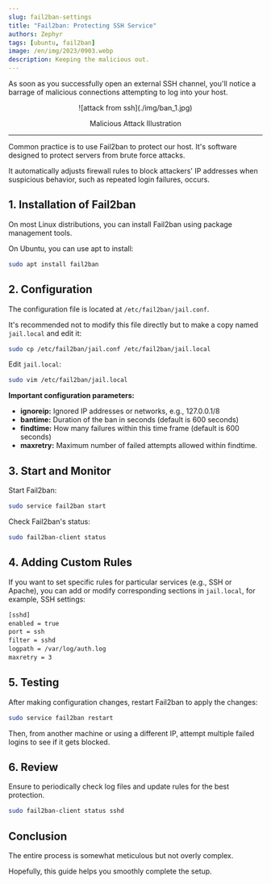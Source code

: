 ```yaml
---
slug: fail2ban-settings
title: "Fail2ban: Protecting SSH Service"
authors: Zephyr
tags: [ubuntu, fail2ban]
image: /en/img/2023/0903.webp
description: Keeping the malicious out.
---
```


As soon as you successfully open an external SSH channel, you'll notice a barrage of malicious connections attempting to log into your host.

<!-- truncate -->

<div align="center">
<figure style={{"width": "40%"}}>
![attack from ssh](./img/ban_1.jpg)
</figure>
<figcaption>Malicious Attack Illustration</figcaption>
</div>

---

Common practice is to use Fail2ban to protect our host. It's software designed to protect servers from brute force attacks.

It automatically adjusts firewall rules to block attackers' IP addresses when suspicious behavior, such as repeated login failures, occurs.

## 1. Installation of Fail2ban

On most Linux distributions, you can install Fail2ban using package management tools.

On Ubuntu, you can use apt to install:

```bash
sudo apt install fail2ban
```

## 2. Configuration

The configuration file is located at `/etc/fail2ban/jail.conf`.

It's recommended not to modify this file directly but to make a copy named `jail.local` and edit it:

```bash
sudo cp /etc/fail2ban/jail.conf /etc/fail2ban/jail.local
```

Edit `jail.local`:

```bash
sudo vim /etc/fail2ban/jail.local
```

**Important configuration parameters:**

- **ignoreip:** Ignored IP addresses or networks, e.g., 127.0.0.1/8
- **bantime:** Duration of the ban in seconds (default is 600 seconds)
- **findtime:** How many failures within this time frame (default is 600 seconds)
- **maxretry:** Maximum number of failed attempts allowed within findtime.

## 3. Start and Monitor

Start Fail2ban:

```bash
sudo service fail2ban start
```

Check Fail2ban's status:

```bash
sudo fail2ban-client status
```

## 4. Adding Custom Rules

If you want to set specific rules for particular services (e.g., SSH or Apache), you can add or modify corresponding sections in `jail.local`, for example, SSH settings:

```bash
[sshd]
enabled = true
port = ssh
filter = sshd
logpath = /var/log/auth.log
maxretry = 3
```

## 5. Testing

After making configuration changes, restart Fail2ban to apply the changes:

```bash
sudo service fail2ban restart
```

Then, from another machine or using a different IP, attempt multiple failed logins to see if it gets blocked.

## 6. Review

Ensure to periodically check log files and update rules for the best protection.

```bash
sudo fail2ban-client status sshd
```

## Conclusion

The entire process is somewhat meticulous but not overly complex.

Hopefully, this guide helps you smoothly complete the setup.
